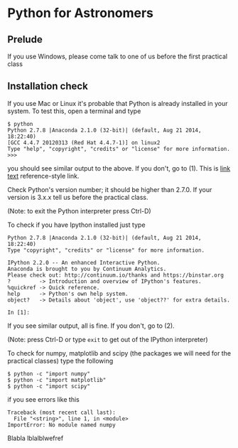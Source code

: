 Python for Astronomers
======================



Prelude
-------

If you use Windows, please come talk to one of us before the first practical class


Installation check
------------------

If you use Mac or Linux it's probable that Python is already installed in your system.
To test this, open a terminal and type

    $ python
    Python 2.7.8 |Anaconda 2.1.0 (32-bit)| (default, Aug 21 2014, 18:22:40) 
    [GCC 4.4.7 20120313 (Red Hat 4.4.7-1)] on linux2
    Type "help", "copyright", "credits" or "license" for more information.
    >>>

you should see similar output to the above. If you don't, go to (1).
This is [link text](#install-python) reference-style link.

Check Python's version number; it should be higher than 2.7.0. If your version is 3.x.x tell us before the practical class.

(Note: to exit the Python interpreter press Ctrl-D)


To check if you have Ipython installed just type 

    Python 2.7.8 |Anaconda 2.1.0 (32-bit)| (default, Aug 21 2014, 18:22:40) 
    Type "copyright", "credits" or "license" for more information.

    IPython 2.2.0 -- An enhanced Interactive Python.
    Anaconda is brought to you by Continuum Analytics.
    Please check out: http://continuum.io/thanks and https://binstar.org
    ?         -> Introduction and overview of IPython's features.
    %quickref -> Quick reference.
    help      -> Python's own help system.
    object?   -> Details about 'object', use 'object??' for extra details.
    
    In [1]: 

If you see similar output, all is fine. If you don't, go to (2).

(Note: press Ctrl-D or type `exit` to get out of the IPython interpreter)


To check for numpy, matplotlib and scipy (the packages we will need for the practical classes) type the following

    $ python -c "import numpy"
    $ python -c "import matplotlib"
    $ python -c "import scipy"
    
if you see errors like this

    Traceback (most recent call last):
      File "<string>", line 1, in <module>
    ImportError: No module named numpy
    
    
<a name="install-python"/>
Blabla lblalblwefref
